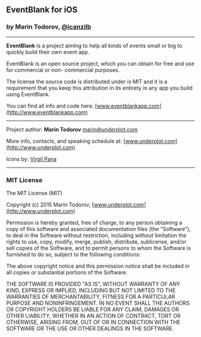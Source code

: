 ## EventBlank for iOS

### by Marin Todorov, [@icanzilb](http://www.twitter.com/@icanzilb)

---

**EventBlank** is a project aiming to help all kinds of events 
small or big to quickly build their own event app.

EventBlank is an open source project, which you can obtain for free 
and use for commercial or non- commercial purposes.

The license the source code is distributed under is MIT and it is 
a requirement that you keep this attribution in its entirety in any 
app you build using EventBlank.

You can find all info and code here: [www.eventblankapp.com](http://www.eventblankapp.com)

---

Project author: **Marin Todorov** [marin@underplot.com](mailto://marin@underplot.com)

More info, contacts, and speaking schedule at: [www.underplot.com](http://www.underplot.com)

Icons by: [Virgil Pana](https://dribbble.com/shots/1791904-54-Free-e-commerce-icons)

---

### MIT License

The MIT License (MIT)

Copyright (c) 2015 Marin Todorov, [www.underplot.com](http://www.underplot.com)

Permission is hereby granted, free of charge, to any person obtaining a copy
of this software and associated documentation files (the "Software"), to deal
in the Software without restriction, including without limitation the rights
to use, copy, modify, merge, publish, distribute, sublicense, and/or sell
copies of the Software, and to permit persons to whom the Software is
furnished to do so, subject to the following conditions:

The above copyright notice and this permission notice shall be included in
all copies or substantial portions of the Software.

THE SOFTWARE IS PROVIDED "AS IS", WITHOUT WARRANTY OF ANY KIND, EXPRESS OR
IMPLIED, INCLUDING BUT NOT LIMITED TO THE WARRANTIES OF MERCHANTABILITY,
FITNESS FOR A PARTICULAR PURPOSE AND NONINFRINGEMENT. IN NO EVENT SHALL THE
AUTHORS OR COPYRIGHT HOLDERS BE LIABLE FOR ANY CLAIM, DAMAGES OR OTHER
LIABILITY, WHETHER IN AN ACTION OF CONTRACT, TORT OR OTHERWISE, ARISING FROM,
OUT OF OR IN CONNECTION WITH THE SOFTWARE OR THE USE OR OTHER DEALINGS IN
THE SOFTWARE.

